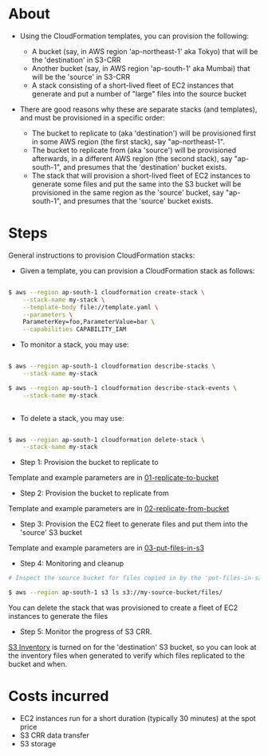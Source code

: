 About
====

- Using the CloudFormation templates, you can provision the following:
  - A bucket (say, in AWS region 'ap-northeast-1' aka Tokyo) that will be the 'destination' in S3-CRR
  - Another bucket (say, in AWS region 'ap-south-1' aka Mumbai) that will be the 'source' in S3-CRR
  - A stack consisting of a short-lived fleet of EC2 instances that generate and put a number of "large" files into the source bucket
  
- There are good reasons why these are separate stacks (and templates), and must be provisioned in a specific order:
  - The bucket to replicate to (aka 'destination') will be provisioned first in some AWS region (the first stack), say "ap-northeast-1".
  - The bucket to replicate from (aka 'source') will be provisioned afterwards, in a different AWS region (the second stack), say "ap-south-1", and presumes that the 'destination' bucket exists.
  - The stack that will provision a short-lived fleet of EC2 instances to generate some files and put the same into the S3 bucket will be provisioned in the same region as the 'source' bucket, say "ap-south-1", and presumes that the 'source' bucket exists.
  
Steps
====

General instructions to provision CloudFormation stacks:

- Given a template, you can provision a CloudFormation stack as follows:

```bash

$ aws --region ap-south-1 cloudformation create-stack \
    --stack-name my-stack \
    --template-body file://template.yaml \
    --parameters \
    ParameterKey=foo,ParameterValue=bar \
    --capabilities CAPABILITY_IAM

```

- To monitor a stack, you may use:

```bash

$ aws --region ap-south-1 cloudformation describe-stacks \
    --stack-name my-stack

$ aws --region ap-south-1 cloudformation describe-stack-events \
    --stack-name my-stack
    
```

- To delete a stack, you may use:

```bash

$ aws --region ap-south-1 cloudformation delete-stack \
    --stack-name my-stack

```
- Step 1: Provision the bucket to replicate to

Template and example parameters are in [01-replicate-to-bucket](stacks/01-replicate-to-bucket)

- Step 2: Provision the bucket to replicate from

Template and example parameters are in [02-replicate-from-bucket](stacks/02-replicate-from-bucket)

- Step 3: Provision the EC2 fleet to generate files and put them into the 'source' S3 bucket

Template and example parameters are in [03-put-files-in-s3](stacks/03-put-files-in-s3)

- Step 4: Monitoring and cleanup

```bash
# Inspect the source bucket for files copied in by the 'put-files-in-s3' EC2 instance fleet

$ aws --region ap-south-1 s3 ls s3://my-source-bucket/files/

```
You can delete the stack that was provisioned to create a fleet of EC2 instances to generate the files

- Step 5: Monitor the progress of S3 CRR.

[S3 Inventory](http://docs.aws.amazon.com/AmazonS3/latest/dev/storage-inventory.html) is turned on for the 'destination' S3 bucket, so you can look at the inventory files when generated to verify which files replicated to the bucket and when.

Costs incurred
====

- EC2 instances run for a short duration (typically 30 minutes) at the spot price
- S3 CRR data transfer
- S3 storage
